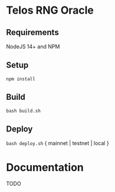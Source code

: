 # Telos RNG Oracle

## Requirements

NodeJS 14+ and NPM

## Setup

`npm install`

## Build

`bash build.sh`

## Deploy

`bash deploy.sh` { mainnet | testnet | local }

# Documentation

TODO
